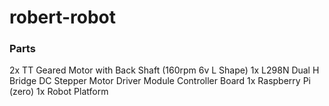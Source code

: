 # robert-robot

### Parts

2x TT Geared Motor with Back Shaft (160rpm 6v L Shape)
1x L298N Dual H Bridge DC Stepper Motor Driver Module Controller Board
1x Raspberry Pi (zero)
1x Robot Platform
